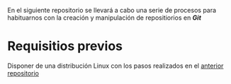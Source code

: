 En el siguiente repositorio se llevará a cabo una serie de procesos para habituarnos con la creación y manipulación de repositiorios en ***Git***

# Requisitios previos
Disponer de una distribución Linux con los pasos realizados en el [anterior repositorio](https://github.com/gdborja/git/blob/main/Instalacion%20de%20Git%20en%20Linux.md)


